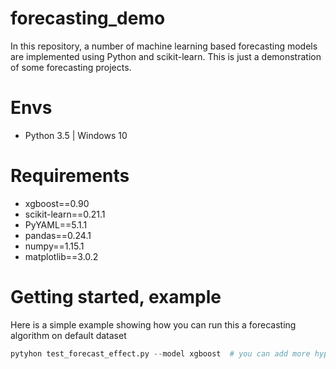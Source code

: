 # forecasting_demo
In this repository, a number of machine learning based forecasting models are implemented using Python and scikit-learn. This is just a demonstration of some forecasting projects.

# Envs

+ Python 3.5 | Windows 10



# Requirements

+ xgboost==0.90
+ scikit-learn==0.21.1
+ PyYAML==5.1.1
+ pandas==0.24.1
+ numpy==1.15.1
+ matplotlib==3.0.2



# Getting started, example

Here is a simple example showing how you can run this a forecasting algorithm on default dataset

```python
pytyhon test_forecast_effect.py --model xgboost  # you can add more hyperparameters
```



